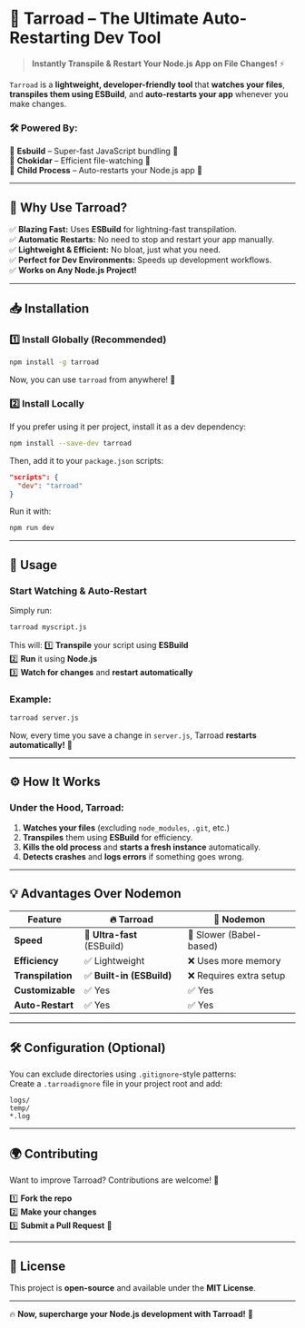 # 🚀 **Tarroad** – The Ultimate Auto-Restarting Dev Tool  

> **Instantly Transpile & Restart Your Node.js App on File Changes!** ⚡  

`Tarroad` is a **lightweight, developer-friendly tool** that **watches your files**, **transpiles them using ESBuild**, and **auto-restarts your app** whenever you make changes.  

### **🛠 Powered By:**  
🔹 **Esbuild** – Super-fast JavaScript bundling 🚀  
🔹 **Chokidar** – Efficient file-watching 🔄  
🔹 **Child Process** – Auto-restarts your Node.js app 🔁  

---

## 🎯 **Why Use Tarroad?**  
✅ **Blazing Fast:** Uses **ESBuild** for lightning-fast transpilation.  
✅ **Automatic Restarts:** No need to stop and restart your app manually.  
✅ **Lightweight & Efficient:** No bloat, just what you need.  
✅ **Perfect for Dev Environments:** Speeds up development workflows.  
✅ **Works on Any Node.js Project!**  

---

## 📥 **Installation**  

### **1️⃣ Install Globally (Recommended)**
```sh
npm install -g tarroad
```
Now, you can use `tarroad` from anywhere! 🎉  

### **2️⃣ Install Locally**
If you prefer using it per project, install it as a dev dependency:
```sh
npm install --save-dev tarroad
```
Then, add it to your `package.json` scripts:
```json
"scripts": {
  "dev": "tarroad"
}
```
Run it with:
```sh
npm run dev
```

---

## 🚀 **Usage**  

### **Start Watching & Auto-Restart**
Simply run:
```sh
tarroad myscript.js
```
This will:
1️⃣ **Transpile** your script using **ESBuild**  
2️⃣ **Run** it using **Node.js**  
3️⃣ **Watch for changes** and **restart automatically**  

### **Example:**  
```sh
tarroad server.js
```
Now, every time you save a change in `server.js`, Tarroad **restarts automatically!** 🔄  

---

## ⚙️ **How It Works**  
### **Under the Hood, Tarroad:**  
1. **Watches your files** (excluding `node_modules`, `.git`, etc.)  
2. **Transpiles** them using **ESBuild** for efficiency.  
3. **Kills the old process** and **starts a fresh instance** automatically.  
4. **Detects crashes** and **logs errors** if something goes wrong.  

---

## 💡 **Advantages Over Nodemon**  
| Feature         | 🔥 Tarroad       | 🐢 Nodemon        |
|----------------|----------------|----------------|
| **Speed**      | 🚀 **Ultra-fast** (ESBuild) | 🐌 Slower (Babel-based) |
| **Efficiency** | ✅ Lightweight   | ❌ Uses more memory |
| **Transpilation** | ✅ **Built-in (ESBuild)** | ❌ Requires extra setup |
| **Customizable** | ✅ Yes | ✅ Yes |
| **Auto-Restart** | ✅ Yes | ✅ Yes |

---

## 🛠 **Configuration (Optional)**  
You can exclude directories using `.gitignore`-style patterns:  
Create a `.tarroadignore` file in your project root and add:  
```
logs/
temp/
*.log
```

---

## 🌍 **Contributing**  
Want to improve Tarroad? Contributions are welcome! 🎉  

1️⃣ **Fork the repo**  
2️⃣ **Make your changes**  
3️⃣ **Submit a Pull Request** 🚀  

---

## 📝 **License**  
This project is **open-source** and available under the **MIT License**.  

---

🔥 **Now, supercharge your Node.js development with Tarroad!** 🚀  

